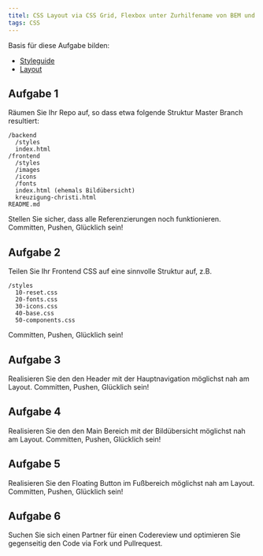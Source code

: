 ```yaml
---
titel: CSS Layout via CSS Grid, Flexbox unter Zurhilfename von BEM und Custom Properties
tags: CSS
---
```


Basis für diese Aufgabe bilden:
* [Styleguide](https://finnge.github.io/mi-sd-cranachproject/assets/img/style-guide.svg) 
* [Layout](../../material/frontend-development-1/session-2/aufgabe-2/cda_timeline_size-small.png)

## Aufgabe 1
Räumen Sie Ihr Repo auf, so dass etwa folgende Struktur Master Branch resultiert:
```
/backend
  /styles
  index.html
/frontend
  /styles
  /images
  /icons
  /fonts
  index.html (ehemals Bildübersicht)
  kreuzigung-christi.html
README.md
```
Stellen Sie sicher, dass alle Referenzierungen noch funktionieren. Committen, Pushen, Glücklich sein!

## Aufgabe 2
Teilen Sie Ihr Frontend CSS auf eine sinnvolle Struktur auf, z.B.
```
/styles
  10-reset.css
  20-fonts.css
  30-icons.css
  40-base.css
  50-components.css
```
Committen, Pushen, Glücklich sein!

## Aufgabe 3
Realisieren Sie den den Header mit der Hauptnavigation möglichst nah am Layout. 
Committen, Pushen, Glücklich sein!

## Aufgabe 4
Realisieren Sie den den Main Bereich mit der Bildübersicht möglichst nah am Layout. 
Committen, Pushen, Glücklich sein!

## Aufgabe 5
Realisieren Sie den Floating Button im Fußbereich möglichst nah am Layout.
Committen, Pushen, Glücklich sein!

## Aufgabe 6
Suchen Sie sich einen Partner für einen Codereview und optimieren Sie gegenseitig den Code via Fork und Pullrequest.